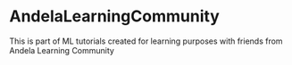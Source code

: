 # AndelaLearningCommunity
This is part of ML tutorials created for learning purposes with friends from Andela Learning Community

